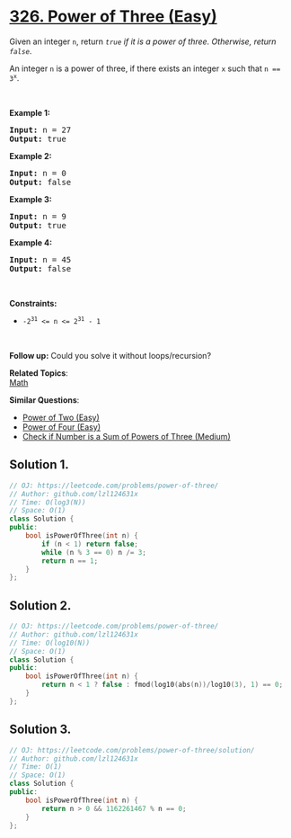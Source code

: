 # [326. Power of Three (Easy)](https://leetcode.com/problems/power-of-three/)

<p>Given an integer <code>n</code>, return <em><code>true</code> if it is a power of three. Otherwise, return <code>false</code></em>.</p>

<p>An integer <code>n</code> is a power of three, if there exists an integer <code>x</code> such that <code>n == 3<sup>x</sup></code>.</p>

<p>&nbsp;</p>
<p><strong>Example 1:</strong></p>
<pre><strong>Input:</strong> n = 27
<strong>Output:</strong> true
</pre><p><strong>Example 2:</strong></p>
<pre><strong>Input:</strong> n = 0
<strong>Output:</strong> false
</pre><p><strong>Example 3:</strong></p>
<pre><strong>Input:</strong> n = 9
<strong>Output:</strong> true
</pre><p><strong>Example 4:</strong></p>
<pre><strong>Input:</strong> n = 45
<strong>Output:</strong> false
</pre>
<p>&nbsp;</p>
<p><strong>Constraints:</strong></p>

<ul>
	<li><code>-2<sup>31</sup> &lt;= n &lt;= 2<sup>31</sup> - 1</code></li>
</ul>

<p>&nbsp;</p>
<strong>Follow up:</strong> Could you solve it without loops/recursion?

**Related Topics**:  
[Math](https://leetcode.com/tag/math/)

**Similar Questions**:
* [Power of Two (Easy)](https://leetcode.com/problems/power-of-two/)
* [Power of Four (Easy)](https://leetcode.com/problems/power-of-four/)
* [Check if Number is a Sum of Powers of Three (Medium)](https://leetcode.com/problems/check-if-number-is-a-sum-of-powers-of-three/)

## Solution 1.

```cpp
// OJ: https://leetcode.com/problems/power-of-three/
// Author: github.com/lzl124631x
// Time: O(log3(N))
// Space: O(1)
class Solution {
public:
    bool isPowerOfThree(int n) {
        if (n < 1) return false;
        while (n % 3 == 0) n /= 3;
        return n == 1;
    }
};
```

## Solution 2.

```cpp
// OJ: https://leetcode.com/problems/power-of-three/
// Author: github.com/lzl124631x
// Time: O(log10(N))
// Space: O(1)
class Solution {
public:
    bool isPowerOfThree(int n) {
        return n < 1 ? false : fmod(log10(abs(n))/log10(3), 1) == 0;
    }
};
```

## Solution 3.

```cpp
// OJ: https://leetcode.com/problems/power-of-three/solution/
// Author: github.com/lzl124631x
// Time: O(1)
// Space: O(1)
class Solution {
public:
    bool isPowerOfThree(int n) {
        return n > 0 && 1162261467 % n == 0;
    }
};
```